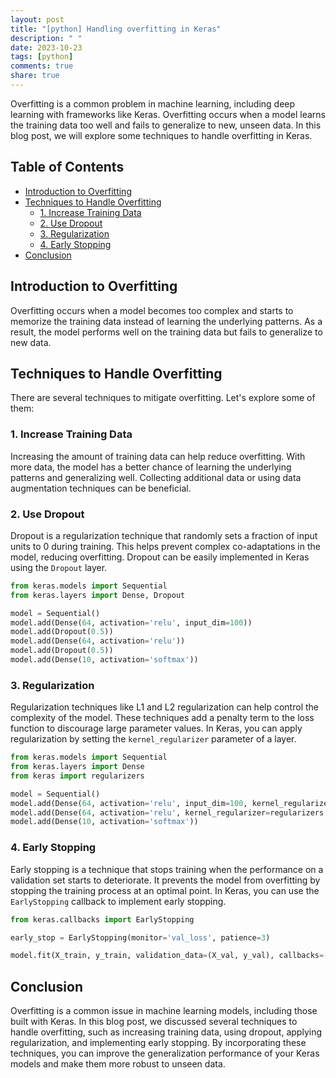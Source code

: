 ```yaml
---
layout: post
title: "[python] Handling overfitting in Keras"
description: " "
date: 2023-10-23
tags: [python]
comments: true
share: true
---
```


Overfitting is a common problem in machine learning, including deep learning with frameworks like Keras. Overfitting occurs when a model learns the training data too well and fails to generalize to new, unseen data. In this blog post, we will explore some techniques to handle overfitting in Keras.

## Table of Contents
- [Introduction to Overfitting](#introduction-to-overfitting)
- [Techniques to Handle Overfitting](#techniques-to-handle-overfitting)
  - [1. Increase Training Data](#increase-training-data)
  - [2. Use Dropout](#use-dropout)
  - [3. Regularization](#regularization)
  - [4. Early Stopping](#early-stopping)
- [Conclusion](#conclusion)

## Introduction to Overfitting
Overfitting occurs when a model becomes too complex and starts to memorize the training data instead of learning the underlying patterns. As a result, the model performs well on the training data but fails to generalize to new data.

## Techniques to Handle Overfitting
There are several techniques to mitigate overfitting. Let's explore some of them:

### 1. Increase Training Data
Increasing the amount of training data can help reduce overfitting. With more data, the model has a better chance of learning the underlying patterns and generalizing well. Collecting additional data or using data augmentation techniques can be beneficial.

### 2. Use Dropout
Dropout is a regularization technique that randomly sets a fraction of input units to 0 during training. This helps prevent complex co-adaptations in the model, reducing overfitting. Dropout can be easily implemented in Keras using the `Dropout` layer.

```python
from keras.models import Sequential
from keras.layers import Dense, Dropout

model = Sequential()
model.add(Dense(64, activation='relu', input_dim=100))
model.add(Dropout(0.5))
model.add(Dense(64, activation='relu'))
model.add(Dropout(0.5))
model.add(Dense(10, activation='softmax'))
```

### 3. Regularization
Regularization techniques like L1 and L2 regularization can help control the complexity of the model. These techniques add a penalty term to the loss function to discourage large parameter values. In Keras, you can apply regularization by setting the `kernel_regularizer` parameter of a layer.

```python
from keras.models import Sequential
from keras.layers import Dense
from keras import regularizers

model = Sequential()
model.add(Dense(64, activation='relu', input_dim=100, kernel_regularizer=regularizers.l2(0.01)))
model.add(Dense(64, activation='relu', kernel_regularizer=regularizers.l2(0.01)))
model.add(Dense(10, activation='softmax'))
```

### 4. Early Stopping
Early stopping is a technique that stops training when the performance on a validation set starts to deteriorate. It prevents the model from overfitting by stopping the training process at an optimal point. In Keras, you can use the `EarlyStopping` callback to implement early stopping.

```Python
from keras.callbacks import EarlyStopping

early_stop = EarlyStopping(monitor='val_loss', patience=3)

model.fit(X_train, y_train, validation_data=(X_val, y_val), callbacks=[early_stop])
```

## Conclusion
Overfitting is a common issue in machine learning models, including those built with Keras. In this blog post, we discussed several techniques to handle overfitting, such as increasing training data, using dropout, applying regularization, and implementing early stopping. By incorporating these techniques, you can improve the generalization performance of your Keras models and make them more robust to unseen data.
